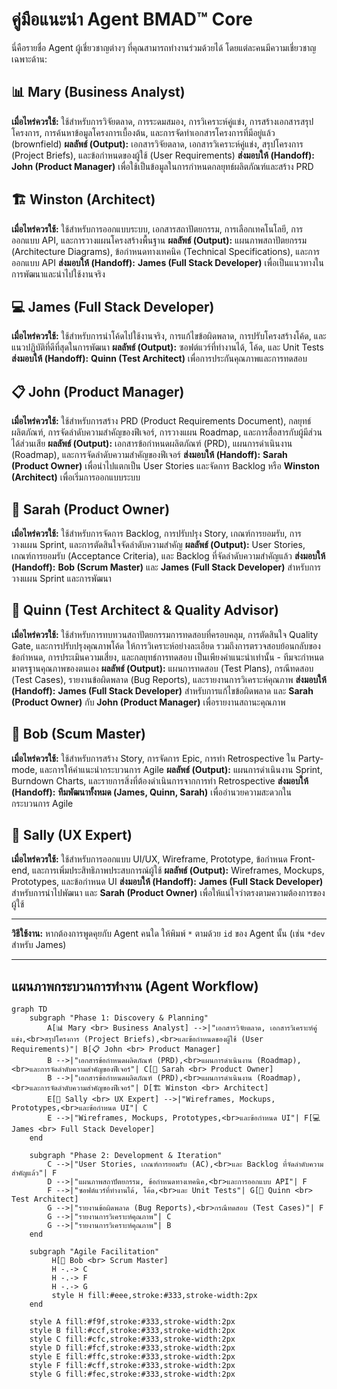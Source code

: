 # คู่มือแนะนำ Agent BMAD™ Core

นี่คือรายชื่อ Agent ผู้เชี่ยวชาญต่างๆ ที่คุณสามารถทำงานร่วมด้วยได้ โดยแต่ละคนมีความเชี่ยวชาญเฉพาะด้าน:

## 📊 Mary (Business Analyst)
**เมื่อไหร่ควรใช้:** ใช้สำหรับการวิจัยตลาด, การระดมสมอง, การวิเคราะห์คู่แข่ง, การสร้างเอกสารสรุปโครงการ, การค้นหาข้อมูลโครงการเบื้องต้น, และการจัดทำเอกสารโครงการที่มีอยู่แล้ว (brownfield)
**ผลลัพธ์ (Output):** เอกสารวิจัยตลาด, เอกสารวิเคราะห์คู่แข่ง, สรุปโครงการ (Project Briefs), และข้อกำหนดของผู้ใช้ (User Requirements)
**ส่งมอบให้ (Handoff):** **John (Product Manager)** เพื่อใช้เป็นข้อมูลในการกำหนดกลยุทธ์ผลิตภัณฑ์และสร้าง PRD

## 🏗️ Winston (Architect)
**เมื่อไหร่ควรใช้:** ใช้สำหรับการออกแบบระบบ, เอกสารสถาปัตยกรรม, การเลือกเทคโนโลยี, การออกแบบ API, และการวางแผนโครงสร้างพื้นฐาน
**ผลลัพธ์ (Output):** แผนภาพสถาปัตยกรรม (Architecture Diagrams), ข้อกำหนดทางเทคนิค (Technical Specifications), และการออกแบบ API
**ส่งมอบให้ (Handoff):** **James (Full Stack Developer)** เพื่อเป็นแนวทางในการพัฒนาและนำไปใช้งานจริง

## 💻 James (Full Stack Developer)
**เมื่อไหร่ควรใช้:** ใช้สำหรับการนำโค้ดไปใช้งานจริง, การแก้ไขข้อผิดพลาด, การปรับโครงสร้างโค้ด, และแนวปฏิบัติที่ดีที่สุดในการพัฒนา
**ผลลัพธ์ (Output):** ซอฟต์แวร์ที่ทำงานได้, โค้ด, และ Unit Tests
**ส่งมอบให้ (Handoff):** **Quinn (Test Architect)** เพื่อการประกันคุณภาพและการทดสอบ

## 📋 John (Product Manager)
**เมื่อไหร่ควรใช้:** ใช้สำหรับการสร้าง PRD (Product Requirements Document), กลยุทธ์ผลิตภัณฑ์, การจัดลำดับความสำคัญของฟีเจอร์, การวางแผน Roadmap, และการสื่อสารกับผู้มีส่วนได้ส่วนเสีย
**ผลลัพธ์ (Output):** เอกสารข้อกำหนดผลิตภัณฑ์ (PRD), แผนการดำเนินงาน (Roadmap), และการจัดลำดับความสำคัญของฟีเจอร์
**ส่งมอบให้ (Handoff):** **Sarah (Product Owner)** เพื่อนำไปแตกเป็น User Stories และจัดการ Backlog หรือ **Winston (Architect)** เพื่อเริ่มการออกแบบระบบ

## 📝 Sarah (Product Owner)
**เมื่อไหร่ควรใช้:** ใช้สำหรับการจัดการ Backlog, การปรับปรุง Story, เกณฑ์การยอมรับ, การวางแผน Sprint, และการตัดสินใจจัดลำดับความสำคัญ
**ผลลัพธ์ (Output):** User Stories, เกณฑ์การยอมรับ (Acceptance Criteria), และ Backlog ที่จัดลำดับความสำคัญแล้ว
**ส่งมอบให้ (Handoff):** **Bob (Scrum Master)** และ **James (Full Stack Developer)** สำหรับการวางแผน Sprint และการพัฒนา

## 🧪 Quinn (Test Architect & Quality Advisor)
**เมื่อไหร่ควรใช้:** ใช้สำหรับการทบทวนสถาปัตยกรรมการทดสอบที่ครอบคลุม, การตัดสินใจ Quality Gate, และการปรับปรุงคุณภาพโค้ด ให้การวิเคราะห์อย่างละเอียด รวมถึงการตรวจสอบย้อนกลับของข้อกำหนด, การประเมินความเสี่ยง, และกลยุทธ์การทดสอบ เป็นเพียงคำแนะนำเท่านั้น - ทีมจะกำหนดมาตรฐานคุณภาพของตนเอง
**ผลลัพธ์ (Output):** แผนการทดสอบ (Test Plans), กรณีทดสอบ (Test Cases), รายงานข้อผิดพลาด (Bug Reports), และรายงานการวิเคราะห์คุณภาพ
**ส่งมอบให้ (Handoff):** **James (Full Stack Developer)** สำหรับการแก้ไขข้อผิดพลาด และ **Sarah (Product Owner)** กับ **John (Product Manager)** เพื่อรายงานสถานะคุณภาพ

## 🏃 Bob (Scum Master)
**เมื่อไหร่ควรใช้:** ใช้สำหรับการสร้าง Story, การจัดการ Epic, การทำ Retrospective ใน Party-mode, และการให้คำแนะนำกระบวนการ Agile
**ผลลัพธ์ (Output):** แผนการดำเนินงาน Sprint, Burndown Charts, และรายการสิ่งที่ต้องดำเนินการจากการทำ Retrospective
**ส่งมอบให้ (Handoff):** **ทีมพัฒนาทั้งหมด (James, Quinn, Sarah)** เพื่ออำนวยความสะดวกในกระบวนการ Agile

## 🎨 Sally (UX Expert)
**เมื่อไหร่ควรใช้:** ใช้สำหรับการออกแบบ UI/UX, Wireframe, Prototype, ข้อกำหนด Front-end, และการเพิ่มประสิทธิภาพประสบการณ์ผู้ใช้
**ผลลัพธ์ (Output):** Wireframes, Mockups, Prototypes, และข้อกำหนด UI
**ส่งมอบให้ (Handoff):** **James (Full Stack Developer)** สำหรับการนำไปพัฒนา และ **Sarah (Product Owner)** เพื่อให้แน่ใจว่าตรงตามความต้องการของผู้ใช้

---

**วิธีใช้งาน:**
หากต้องการพูดคุยกับ Agent คนใด ให้พิมพ์ `*` ตามด้วย `id` ของ Agent นั้น (เช่น `*dev` สำหรับ James)

---

## แผนภาพกระบวนการทำงาน (Agent Workflow)

```mermaid
graph TD
    subgraph "Phase 1: Discovery & Planning"
        A[📊 Mary <br> Business Analyst] -->|"เอกสารวิจัยตลาด, เอกสารวิเคราะห์คู่แข่ง,<br>สรุปโครงการ (Project Briefs),<br>และข้อกำหนดของผู้ใช้ (User Requirements)"| B[📋 John <br> Product Manager]
        B -->|"เอกสารข้อกำหนดผลิตภัณฑ์ (PRD),<br>แผนการดำเนินงาน (Roadmap),<br>และการจัดลำดับความสำคัญของฟีเจอร์"| C[📝 Sarah <br> Product Owner]
        B -->|"เอกสารข้อกำหนดผลิตภัณฑ์ (PRD),<br>แผนการดำเนินงาน (Roadmap),<br>และการจัดลำดับความสำคัญของฟีเจอร์"| D[🏗️ Winston <br> Architect]
        E[🎨 Sally <br> UX Expert] -->|"Wireframes, Mockups, Prototypes,<br>และข้อกำหนด UI"| C
        E -->|"Wireframes, Mockups, Prototypes,<br>และข้อกำหนด UI"| F[💻 James <br> Full Stack Developer]
    end

    subgraph "Phase 2: Development & Iteration"
        C -->|"User Stories, เกณฑ์การยอมรับ (AC),<br>และ Backlog ที่จัดลำดับความสำคัญแล้ว"| F
        D -->|"แผนภาพสถาปัตยกรรม, ข้อกำหนดทางเทคนิค,<br>และการออกแบบ API"| F
        F -->|"ซอฟต์แวร์ที่ทำงานได้, โค้ด,<br>และ Unit Tests"| G[🧪 Quinn <br> Test Architect]
        G -->|"รายงานข้อผิดพลาด (Bug Reports),<br>กรณีทดสอบ (Test Cases)"| F
        G -->|"รายงานการวิเคราะห์คุณภาพ"| C
        G -->|"รายงานการวิเคราะห์คุณภาพ"| B
    end

    subgraph "Agile Facilitation"
         H[🏃 Bob <br> Scrum Master]
         H -.-> C
         H -.-> F
         H -.-> G
         style H fill:#eee,stroke:#333,stroke-width:2px
    end

    style A fill:#f9f,stroke:#333,stroke-width:2px
    style B fill:#ccf,stroke:#333,stroke-width:2px
    style C fill:#cfc,stroke:#333,stroke-width:2px
    style D fill:#fcf,stroke:#333,stroke-width:2px
    style E fill:#ffc,stroke:#333,stroke-width:2px
    style F fill:#cff,stroke:#333,stroke-width:2px
    style G fill:#fec,stroke:#333,stroke-width:2px
```
